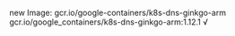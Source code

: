 new Image: gcr.io/google-containers/k8s-dns-ginkgo-arm
gcr.io/google_containers/k8s-dns-ginkgo-arm:1.12.1 √

